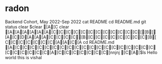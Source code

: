 # radon
Backend Cohort, May 2022-Sep 2022
cat README
cd README.md
git status
clear
$clear
[A[C clear
[A[A[A[A[A[A[C[C[C[C[C[C[C[C[C[C[C[C[[B[[A[C[D[A[A[A[C[C[C[C[B[C[C[C[C[C[C[C[C[B[C[C[C[C[C[C[C[A[A[C[A cd README.md
[A[C[C[C[C[C[C[C[C[C[C[C[C[C[C[C[C[C[C[C[C[C[C[C[C[C[A[C[C[C[C[C[C[C[nnjnj
[C[A[$ls
Hello world this is vishal
